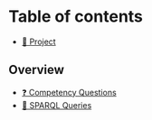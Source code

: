 # Table of contents

* [🔎 Project](README.md)

## Overview

* [❓ Competency Questions](overview/competency-questions.md)
* [👾 SPARQL Queries](overview/sparql-queries.md)
